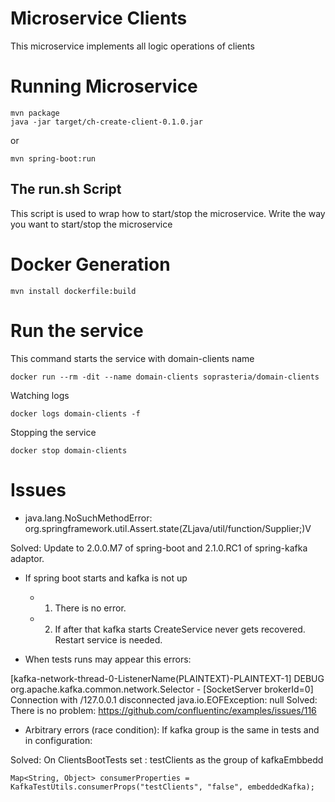 # Microservice Clients

This microservice implements all logic operations of clients


# Running Microservice

```
mvn package
java -jar target/ch-create-client-0.1.0.jar
```

or

```
mvn spring-boot:run
```

## The run.sh Script

This script is used to wrap how to start/stop the microservice. Write the way you want to start/stop the microservice

# Docker Generation

```
mvn install dockerfile:build
```

# Run the service

This command starts the service with domain-clients name

```
docker run --rm -dit --name domain-clients soprasteria/domain-clients
```

Watching logs

```
docker logs domain-clients -f
```

Stopping the service

```
docker stop domain-clients
```

# Issues

- java.lang.NoSuchMethodError: org.springframework.util.Assert.state(ZLjava/util/function/Supplier;)V

Solved: Update to 2.0.0.M7 of spring-boot and 2.1.0.RC1 of spring-kafka adaptor.

- If spring boot starts and kafka is not up
    - 1. There is no error.
    - 2. If after that kafka starts CreateService never gets recovered. Restart service is needed.

- When tests runs may appear this errors:

[kafka-network-thread-0-ListenerName(PLAINTEXT)-PLAINTEXT-1] DEBUG org.apache.kafka.common.network.Selector - [SocketServer brokerId=0] Connection with /127.0.0.1 disconnected
                                          java.io.EOFException: null
Solved: There is no problem: https://github.com/confluentinc/examples/issues/116

- Arbitrary errors (race condition): If kafka group is the same in tests and in configuration:

Solved: On ClientsBootTests set : testClients as the group of kafkaEmbbedd

```
Map<String, Object> consumerProperties = KafkaTestUtils.consumerProps("testClients", "false", embeddedKafka);
```